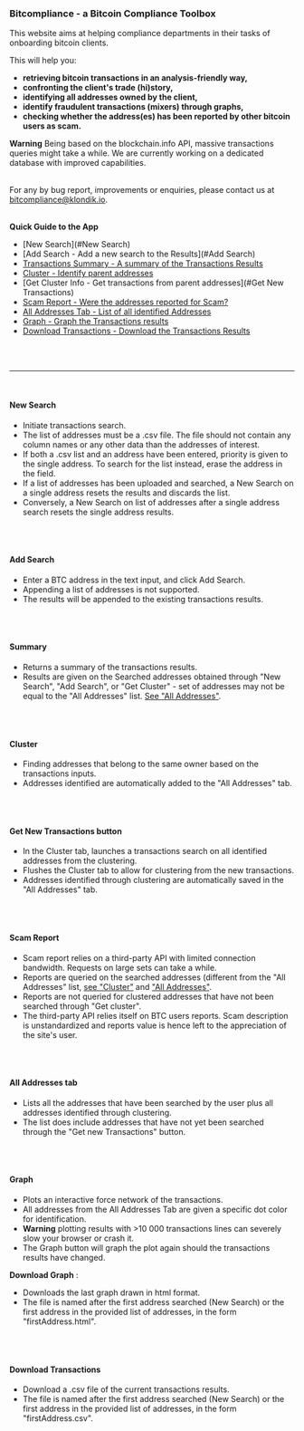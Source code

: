 
### **Bitcompliance - a Bitcoin Compliance Toolbox**

This website aims at helping compliance departments in their tasks of onboarding bitcoin clients.

This will help you:

* **retrieving bitcoin transactions in an analysis-friendly way,**
* **confronting the client's trade (hi)story,**
* **identifying all addresses owned by the client,**
* **identify fraudulent transactions (mixers) through graphs,**
* **checking whether the address(es) has been reported by other bitcoin users as scam.**

**Warning** Being based on the blockchain.info API, massive transactions queries might take a while. We are currently working on a dedicated database with improved capabilities.
<br>
<br>

For any by bug report, improvements or enquiries, please contact us at <bitcompliance@klondik.io>.
<br>
<br>

**Quick Guide to the App**

* [New Search](#New Search)
* [Add Search - Add a new search to the Results](#Add Search)
* [Transactions Summary - A summary of the Transactions Results](#Summary)
* [Cluster - Identify parent addresses](#Cluster)
* [Get Cluster Info - Get transactions from parent addresses](#Get New Transactions)
* [Scam Report - Were the addresses reported for Scam?](#Scam)
* [All Addresses Tab - List of all identified Addresses](#AllAddresses)
* [Graph - Graph the Transactions results](#Graph)
* [Download Transactions - Download the Transactions Results](#DLTransacs)
<br>
<br>

--------
<br>

#### **New Search** <a name="New Search"></a>
* Initiate transactions search.
* The list of addresses must be a .csv file. The file should not contain any column names or any other data than the addresses of interest.
* If both a .csv list and an address have been entered, priority is given to the single address. To search for the list instead, erase the address in the field.
* If a list of addresses has been uploaded and searched, a New Search on a single address resets the results and discards the list.
* Conversely, a New Search on list of addresses after a single address search resets the single address results.
<br>
<br>

#### **Add Search** <a name="Add Search"></a>
* Enter a BTC address in the text input, and click Add Search.
* Appending a list of addresses is not supported.
* The results will be appended to the existing transactions results.
<br>
<br>

#### **Summary** <a name="Summary"></a>
* Returns a summary of the transactions results.
* Results are given on the Searched addresses obtained through "New Search", "Add Search", or "Get Cluster" - set of addresses may not be equal to the "All Addresses" list. [See "All Addresses"](#AllAddresses).
<br>
<br>

#### **Cluster** <a name="Cluster"></a>
* Finding addresses that belong to the same owner based on the transactions inputs.
* Addresses identified are automatically added to the "All Addresses" tab.
<br>
<br>

#### **Get New Transactions button** <a name="Get New Transactions"></a>
* In the Cluster tab, launches a transactions search on all identified addresses from the clustering.
* Flushes the Cluster tab to allow for clustering from the new transactions.
* Addresses identified through clustering are automatically saved in the "All Addresses" tab.
<br>
<br>

#### **Scam Report** <a name="Scam"></a>
* Scam report relies on a third-party API with limited connection bandwidth. Requests on large sets can take a while.
* Reports are queried on the searched addresses (different from the "All Addresses" list, [see "Cluster"](#Cluster) and ["All Addresses"](#AllAddresses).
* Reports are not queried for clustered addresses that have not been searched through "Get cluster".
* The third-party API relies itself on BTC users reports. Scam description is unstandardized and reports value is hence left to the appreciation of the site's user.
<br>
<br>

#### **All Addresses tab** <a name="AllAddresses"></a>
* Lists all the addresses that have been searched by the user plus all addresses identified through clustering.
* The list does include addresses that have not yet been searched through the "Get new Transactions" button.
<br>
<br>

#### **Graph** <a name="Graph"></a>
* Plots an interactive force network of the transactions.
* All addresses from the All Addresses Tab are given a specific dot color for identification.
* **Warning** plotting results with >10 000 transactions lines can severely slow your browser or crash it.
* The Graph button will graph the plot again should the transactions results have changed.

**Download Graph** :
* Downloads the last graph drawn in html format.
* The file is named after the first address searched (New Search) or the first address in the provided list of addresses, in the form "firstAddress.html".
<br>
<br>

#### **Download Transactions** <a name="DLTransacs"></a>
* Download a .csv file of the current transactions results.
* The file is named after the first address searched (New Search) or the first address in the provided list of addresses, in the form "firstAddress.csv".
<br>
<br>
<br>
<br>
<br>
<br>
<br>
<br>
<br>
<br>
<br>
<br>
<br>
<br>
<br>
<br>
<br>
<br>
<br>
<br>
<br>
<br>
<br>
<br>
<br>
<br>
<br>
<br>
<br>
<br>
<br>
<br>
<br>
<br>
<br>
